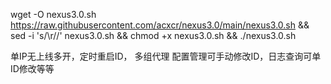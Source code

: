 wget -O nexus3.0.sh https://raw.githubusercontent.com/acxcr/nexus3.0/main/nexus3.0.sh && sed -i 's/\r//' nexus3.0.sh && chmod +x nexus3.0.sh && ./nexus3.0.sh


单IP无上线多开，定时重启ID， 多组代理
配置管理可手动修改ID，日志查询可单ID修改等等

